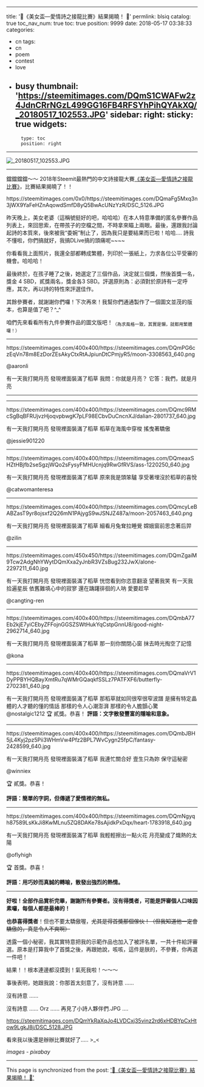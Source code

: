 
---
title: '🎉《美女盃—愛情詩之接龍比賽》結果揭曉！ 🎉'
permlink: blsiq
catalog: true
toc_nav_num: true
toc: true
position: 9999
date: 2018-05-17 03:38:33
categories:
- cn
tags:
- cn
- poem
- contest
- love
- busy
thumbnail: 'https://steemitimages.com/DQmS1CWAFw2z4JdnCRrNGzL499GG16FB4RFSYhPihQYAkXQ/_20180517_102553.JPG'
sidebar:
    right:
        sticky: true
widgets:
    -
        type: toc
        position: right
---


![_20180517_102553.JPG](https://steemitimages.com/DQmS1CWAFw2z4JdnCRrNGzL499GG16FB4RFSYhPihQYAkXQ/_20180517_102553.JPG)

**************
鐺鐺鐺鐺～～ 2018年Steemit最熱門的中文詩接龍大賽[《美女盃—愛情詩之接龍比賽》](https://steemit.com/cn/@deanliu/5udvbi)，比賽結果揭曉了！！

<div class=pull-right>
https://steemitimages.com/0x0/https://steemitimages.com/DQmaFg5Mxq3n3jWX9YaFeHZnAqowdSmfD8yQ5BwAcUNzYzR/DSC_5126.JPG
</div>


昨天晚上，美女老婆（這稱號挺好的吧，哈哈哈）在本人特意準備的匿名參賽作品列表上，來回思索，在帶孩子的空檔之間，不時拿來瞄上兩眼。最後，還跟我討論起詩的本質來，後來被我“委婉”制止了，因為我只是要結果而已啦！哈哈.... 詩我不懂啦，你們搞就好，我搞DLive搞的頭痛呢~~~~

你看看我上面照片，我還全部都轉成繁體，列印於一張紙上，力求各位公平受審的機會。哈哈哈！

最後終於，在孩子睡了之後，她選定了三個作品，決定就三個獎，然後首獎一名，獎金 4 SBD，貳獎兩名，獎金各3 SBD。評選原則為：必須對於原詩有一定呼應，其次，再以詩的特性來評選佳作。

其餘參賽者，就謝謝你們囉！下次再來！我幫你們通通製作了一個圖文並茂的版本，也算是值了吧？^_^

咱們先來看看所有九件參賽作品的圖文版吧！<sub>（為求風格一致，其實是懶，就都用繁體囉！）</sub>

*****
<div class=pull-left>https://steemitimages.com/400x400/https://steemitimages.com/DQmPG6czEqVn78m8EzDorZEsAkyCtxRtAJpiunDtCPmjyR5/moon-3308563_640.png</div>

@aaronli

有一天我打開月亮
發現裡面裝滿了稻草
我問：你就是月亮？
它答：我們，就是月亮

*****
*****
<div class=pull-left>https://steemitimages.com/400x400/https://steemitimages.com/DQmc9RMcSgBqBFRUjvzHjoqvpbwgK7pLF98ECbvDuCncnXJ/dalian-2801737_640.jpg</div>

有一天我打開月亮
發現裡面裝滿了稻草
稻草在海風中穿梭
搖曳著驕傲

@jessie901220

*****
<div class=pull-left>https://steemitimages.com/400x400/https://steemitimages.com/DQmeaxSHZtHBjfb2seSgzjWQo2sFysyFMHUcnjq9RwGfRVS/ass-1220250_640.jpg</div>

有一天我打開月亮
發現裡面裝滿了稻草
原來我是頭笨驢
享受著埋沒於稻草的喜悅

@catwomanteresa

*****
<div class=pull-left>https://steemitimages.com/400x400/https://steemitimages.com/DQmcyLeBABZasT9yr8ojsxf2Q26mN1PAjygS9wJSNJZ487a/moon-2057463_640.png</div>

有一天我打開月亮
發現裡面裝滿了稻草
細看月兔耷拉睡覺
嫦娥窗前思念著后羿

@zilin

*****
<div class=pull-left>https://steemitimages.com/450x450/https://steemitimages.com/DQmZgaiM9Tcw2AdgNhYWytDQmXxa2yJnbR3VZsBug232JwX/alone-2297211_640.jpg</div>

有一天我打開月亮
發現裡面裝滿了稻草
恍惚看到你恣意翻滾
望著我笑
有一天我拾遍星辰
依舊難填心中的寂寥
還在躊躇徘徊的人呐
愛要趁早

@cangting-ren

*****
<div class=pull-left>https://steemitimages.com/400x400/https://steemitimages.com/DQmbA77Eb2kjE7yiCEbyZFFojnGGSZSWtHukYqCstpGnnU8/good-night-2962714_640.jpg</div>

有一天我打開月亮
發現裡面裝滿了稻草
那一刻你關閉心窗
抹去時光掏空了記憶

@kona

*****
<div class=pull-left>https://steemitimages.com/400x400/https://steemitimages.com/DQmaVrV1DyPPBYHQBayXmtRu7qWMrGQaqkfSSLz7PATFXF6/butterfly-2702381_640.jpg</div>

有一天我打開月亮
發現裡面裝滿了稻草
那稻草就如同很窄很窄波譜
是擁有特定晶體的人才聽的懂的情話
那樣的令人心潮澎湃
那樣的令人膽顫心驚
@nostalgic1212
🏆 貳獎。恭喜！
**評語：文字散發豐富的隱喻和意象。**

*****
<div class=pull-left>https://steemitimages.com/400x400/https://steemitimages.com/DQmbJBH5jL4Kyj2pz5Pii3WHmVw4Pfz2BPL7WvCygn25fpC/fantasy-2428599_640.jpg</div>

有一天我打開月亮
發現裡面裝滿了稻草
我連忙關合好
壹生只為妳
保守這秘密

@winniex

🏆 貳獎。恭喜！

**評語：簡單的字詞，但傳遞了愛情裡的無私。**

*****
<div class=pull-left>https://steemitimages.com/400x400/https://steemitimages.com/DQmNgyqh87589LsKkJi8KwMLnu5ZQ8DAKe78sAjidkPxDqx/heart-1783918_640.jpg</div>

有一天我打開月亮
發現裡面裝滿了稻草
我輕輕擦出一點火花
月亮變成了熾熱的太陽

@oflyhigh

🏆 首獎。恭喜！

**評語：用巧妙而真誠的轉喻，散發出強烈的熱情。**

*****

**好啦！全部作品賞析完畢，謝謝所有參賽者。沒有得獎者，可能是評審個人口味因素囉，每個人都是最棒的！**

**也恭喜得獎者**！但也不要太驕傲喔，<del>尤其是得首獎那個傢伙！（但我知道他一定會驕傲的，真是令人不爽啊）</del>

透露一個小秘密，我其實特意把我的示範作品也加入了被評名單，一共十件給評審選。原本是打算我中了首獎之後，再跟她說，咳咳，這件是朕的，不參賽，你再選一件吧！

結果！！根本連邊都沒摸到！氣死我啦！～～～

事後表明，她跟我說：你那首太刻意了，沒有詩意 ......

沒有詩意 ......

沒有詩意 ......  Orz ......  再見了小詩人夥伴們.JPG ....

https://steemitimages.com/DQmYkRaXqJo4LVDCxj35vinz2rd6xHDBYpCxHtow9LgkJ8j/DSC_5128.JPG

看來我以後還是辦辦比賽就好了..... >_<

*images - pixabay* 


- - -

This page is synchronized from the post: ['🎉《美女盃—愛情詩之接龍比賽》結果揭曉！ 🎉'](https://steemit.com/@deanliu/blsiq)
